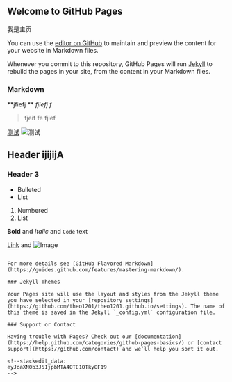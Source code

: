 ## Welcome to GitHub Pages

我是主页

You can use the [editor on GitHub](https://github.com/theo1201/theo1201.github.io/edit/master/README.md) to maintain and preview the content for your website in Markdown files.

Whenever you commit to this repository, GitHub Pages will run [Jekyll](https://jekyllrb.com/) to rebuild the pages in your site, from the content in your Markdown files.

### Markdown
**jfiefj **
*fjiefj f*

> fjeif fe 
> fjief 

[测试](https://www.npmjs.com/package/stackedit)
![测试](https://ss1.baidu.com/9vo3dSag_xI4khGko9WTAnF6hhy/image/h=300/sign=ad628627aacc7cd9e52d32d909032104/32fa828ba61ea8d3fcd2e9ce9e0a304e241f5803.jpg)
## Header ijijijA
### Header 3

- Bulleted
- List

1. Numbered
2. List

**Bold** and _Italic_ and `Code` text

[Link](url) and ![Image](src)
```

For more details see [GitHub Flavored Markdown](https://guides.github.com/features/mastering-markdown/).

### Jekyll Themes

Your Pages site will use the layout and styles from the Jekyll theme you have selected in your [repository settings](https://github.com/theo1201/theo1201.github.io/settings). The name of this theme is saved in the Jekyll `_config.yml` configuration file.

### Support or Contact

Having trouble with Pages? Check out our [documentation](https://help.github.com/categories/github-pages-basics/) or [contact support](https://github.com/contact) and we’ll help you sort it out.

<!--stackedit_data:
eyJoaXN0b3J5IjpbMTA4OTE1OTkyOF19
-->